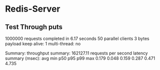 # Redis-Server


## Test Through puts
  1000000 requests completed in 6.17 seconds
  50 parallel clients
  3 bytes payload
  keep alive: 1
  multi-thread: no

  Summary:
  throughput summary: 162127.11 requests per second
  latency summary (msec):
          avg       min       p50       p95       p99       max
        0.179     0.048     0.159     0.287     0.471     4.735